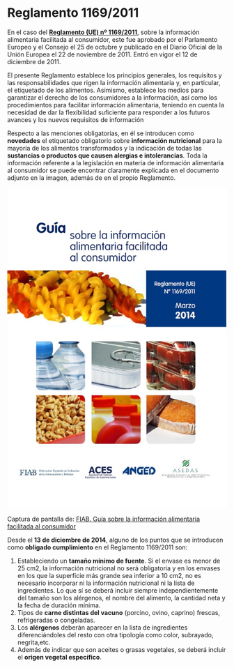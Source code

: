 # Reglamento 1169/2011

En el caso del [**Reglamento (UE) nº 1169/2011**](http://eur-lex.europa.eu/LexUriServ/LexUriServ.do?uri=OJ:L:2011:304:0018:0063:es:PDF), sobre la información alimentaria facilitada al consumidor, este fue aprobado por el Parlamento Europeo y el Consejo el 25 de octubre y publicado en el Diario Oficial de la Unión Europea el 22 de noviembre de 2011. Entró en vigor el 12 de diciembre de 2011.

El presente Reglamento establece los principios generales, los requisitos y las responsabilidades que rigen la información alimentaria y, en particular, el etiquetado de los alimentos. Asimismo, establece los medios para garantizar el derecho de los consumidores a la información, así como los procedimientos para facilitar información alimentaria, teniendo en cuenta la necesidad de dar la flexibilidad suficiente para responder a los futuros avances y los nuevos requisitos de información

Respecto a las menciones obligatorias, en él se introducen como **novedades** el etiquetado obligatorio sobre **información nutricional** para la mayoría de los alimentos transformados y la indicación de todas las **sustancias o productos que causen alergias e intolerancias**. Toda la información referente a la legislación en materia de información alimentaria al consumidor se puede encontrar claramente explicada en el documento adjunto en la imagen, además de en el propio Reglamento.


![guia sobre información](img/informacion_alimentaria.jpg "Guía sobre la información alimentaria facilitada al consumidor")


Captura de pantalla de: [FIAB. Guía sobre la información alimentaria facilitada al consumidor](http://www.fiab.es/archivos/documentoMenu/documentomenu_20140320162214.pdf) 

Desde el **13 de diciembre de 2014**, alguno de los puntos que se introducen como **obligado cumplimiento** en el Reglamento 1169/2011 son:

1.  Estableciendo un **tamaño mínimo de fuente**. Si el envase es menor de 25 cm2, la información nutricional no será obligatoria y en los envases en los que la superficie más grande sea inferior a 10 cm2, no es necesario incorporar ni la información nutricional ni la lista de ingredientes. Lo que sí se deberá incluir siempre independientemente del tamaño son los alérgenos, el nombre del alimento, la cantidad neta y la fecha de duración mínima.
2.  Tipos de **carne distintas del vacuno** (porcino, ovino, caprino) frescas, refrigeradas o congeladas.
3.  Los **alérgenos** deberán aparecer en la lista de ingredientes diferenciándoles del resto con otra tipología como color, subrayado, negrita,etc.
4.  Además de indicar que son aceites o grasas vegetales, se deberá incluir el **origen vegetal específico**.